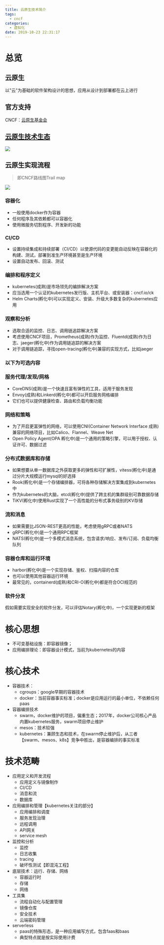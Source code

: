 ```yaml
---
title: 云原生技术简介
tags:
  - cncf
categories:
  - 虚拟化
date: 2019-10-23 22:31:17
---
```


# 总览
## 云原生
以"云"为基础的软件架构设计的思想，应用从设计到部署都在云上进行
## 官方支持
CNCF：[云原生基金会](https://www.cncf.io/)
## [云原生技术生态](https://landscape.cncf.io/)
![](https://landscape.cncf.io/images/landscape.png)
## 云原生实现流程
>即CNCF路线图Trail map

![](https://raw.githubusercontent.com/cncf/trailmap/master/CNCF_TrailMap_latest.png)
### 容器化
* 一般使用docker作为容器
* 任何程序及其依赖都可以容器化
* 使用微服务切割程序、开发新的功能

### CI/CD
* 设置持续集成和持续部署（CI/CD）以使源代码的变更能自动反映在容器化的构建、测试，部署到准生产环境甚至是生产环境
* 设置自动发布、回滚、测试

### 编排和程序定义
* kubernetes(成熟)是市场领先的编排解决方案
* 应当选用一个认证的kubernetes发行版、主机平台、或安装器：cncf.io/ck
* Helm Charts(孵化中)可以实现定义、安装、升级大多数复杂的kubernetes应用

### 观察和分析
* 选取合适的监控、日志、调用链追踪解决方案
* 考虑使用CNCF项目，Prometheus(成熟)作为监控、Fluentd(成熟)作为日志、jaeger(孵化中)作为调用链追踪的解决方案
* 对于调用链追踪，寻找open-tracing(孵化中)兼容的实现方式，比如jaeger

### 以下为可选内容
### 服务代理/发现/网格
* CoreDNS(成熟)是一个快速且富有弹性的工具，适用于服务发现
* Envoy(成熟)和Linkerd(孵化中)都可以开启服务网格编排
* 它们也可以提供健康检查、路由和负载均衡功能

### 网络和策略
* 为了开启更富弹性的网络，可以使用CNI(Container Network Interface 成熟)兼容的网络项目，比如Calico、Flannel、Weave Net  
* Open Policy Agent(OPA 孵化中)是一个通用的策略引擎，可以用于授权、认证许可、数据过滤

### 分布式数据库和存储
* 如果想要从单一数据库之外获取更多的弹性和可扩展性，vitess(孵化中)是通过分片大规模运行mysql的好选择
* Rook(孵化中)是一个存储编排器，可将各种存储解决方案集成到kubernetes中
* 作为kubernetes的大脑，etcd(孵化中)提供了跨主机的集群级别可靠数据存储
* TiKV(孵化中)使用Rust实现了一个高性能的分布式事务级别的KV存储

### 流和消息
* 如果需要比JSON-REST更高的性能，考虑使用gRPC或者NATS
* gRPC(孵化中)是一个通用RPC框架
* NATS(孵化中)是一个多模式消息系统，包含请求/响应、发布/订阅、负载均衡队列

### 容器仓库和运行环境
* harbor(孵化中)是一个实现存储、鉴权、扫描内容的仓库
* 也可以使用其他容器运行环境
* 最常见的，containerd(成熟)和CRI-O(孵化中)都是符合OCI规范的

### 软件分发
假如需要实现安全的软件分发，可以评估Notary(孵化中)，一个实现更新的框架

# 核心思想
* 不可变基础设施：即容器镜像；
* 应用编排理论：即容器设计模式，当前为kubernetes的内容

# 核心技术
* 容器技术：
    - cgroups：google早期的容器技术
    - docker：当前容器事实标准；docker是应用运行的最小单位，不依赖任何paas
* 容器编排技术
    - swarm，docker维护的项目，偏重生态；2017年，docker公司核心产品内置kubernetes服务，swarm项目停止维护
    - mesos：技术较强
    - kubernetes：兼顾生态和技术，在swarm停止维护后，从三者【swarm、mesos、k8s】竞争中胜出，是容器编排的事实标准

# 技术范畴
* 应用定义和开发流程
    - 应用定义与镜像制作
    - CI/CD
    - 消息和流
    - 数据库
* 应用编排和管理【kubernetes关注的部分】
    - 应用编排和调度
    - 服务发现治理
    - 远程调用
    - API网关
    - service mesh
* 监控和分析
    - 监控
    - 日志收集
    - tracing
    - 破坏性测试【即混沌工程】
* 底层技术：运行、存储、网络
    - 容器运行时
    - 存储
    - 网络
* 工具集
    - 流程自动化与配置管理
    - 镜像仓库
    - 安全技术
    - 云端密码管理
* serverless
    - paas的特殊形态，是一种应用编写方式，包含faas和baas
    - 典型特点就是按实际使用计费

